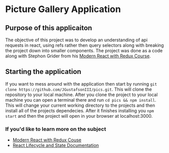 # Picture Gallery Application

## Purpose of this applicaiton

The objective of this project was to develop an understanding of api requests in react, using refs rather then query selectors along with breaking the project down into smaller components. The project was done as a code along with Stephon Grider from his [Modern React with Redux Course](https://www.udemy.com/share/101WcYCUISdVdRQQ==/).

## Starting the application

If you want to mess around with the application then start by running `git clone https://github.com/JGustafsonIII/pics.git`. This will clone the repository to your local machine. After you clone the project to your local machine you can open a terminal there and run `cd pics && npm install`. This will change your current working directory to the projects and then install all of the projects dependecies. After it finishes installing you `npm start` and then the project will open in your browser at localhost:3000.

### If you'd like to learn more on the subject

- [Modern React with Redux Couse](https://www.udemy.com/share/101WcYCUISdVdRQQ==/)
- [React Lifecycle and State Documentation](https://reactjs.org/docs/state-and-lifecycle.html)
